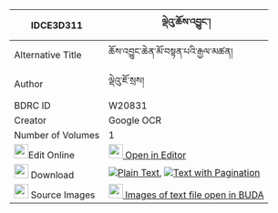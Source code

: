 |IDCE3D311|ལྡེའུ་ཆོས་འབྱུང་། 
| --- | --- 
|Alternative Title |ཆོས་འབྱུང་ཆེན་མོ་བསྟན་པའི་རྒྱལ་མཚན།
|Author| ལྡེའུ་ཇོ་སྲས།
|BDRC ID | W20831
|Creator | Google OCR
|Number of Volumes| 1
|<img width="25" src="https://img.icons8.com/color/25/000000/edit-property.png">Edit Online| [<img width="25" src="https://avatars.githubusercontent.com/u/45091458?s=200&v=4"> Open in Editor](http://editor.openpecha.org/IDCE3D311)
|<img width="25" src="https://img.icons8.com/fluent/48/000000/download-2.png"/>  Download | [![](https://img.icons8.com/color/20/000000/txt.png)Plain Text](https://github.com/Openpecha/IDCE3D311/releases/download/v1/de'u_chojung_plain_IDCE3D311.zip), [![](https://img.icons8.com/color/20/000000/txt.png)Text with Pagination](https://github.com/Openpecha/IDCE3D311/releases/download/v1/de'u_chojung_pages_IDCE3D311.zip)
|<img width="25" src="https://img.icons8.com/plasticine/100/000000/pictures-folder.png"/>  Source Images | [<img width="25" src="https://library.bdrc.io/icons/BUDA-small.svg"> Images of text file open in BUDA](https://library.bdrc.io/show/bdr:W20831)